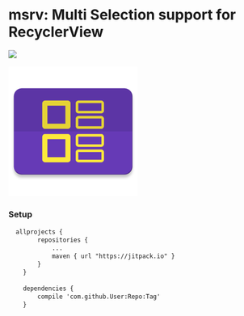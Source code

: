 # msrv: Multi Selection support for RecyclerView

[![](https://jitpack.io/v/eneim/msrv.svg)](https://jitpack.io/#eneim/msrv)

<img src="https://raw.githubusercontent.com/eneim/msrv/develop/art/web_hi_res_512.png" width="256">

### Setup

```guava
  allprojects {
		repositories {
			...
			maven { url "https://jitpack.io" }
		}
	}
	
	dependencies {
		compile 'com.github.User:Repo:Tag'
	}
```
